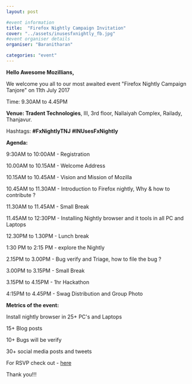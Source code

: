 ```yaml
---
layout: post

#event information
title:  "Firefox Nightly Campaign Invitation"
cover: "../assets/inusesfxnightly_fb.jpg"
#event organiser details
organiser: "Baranitharan"

categories: "event"
---
```

<b>Hello Awesome Mozillians,</b>
   <p>We welcome you all to our most awaited event "Firefox Nightly Campaign Tanjore" on 11th July 2017</p>

<p>Time: 9.30AM to 4.45PM</p>

<p><b>Venue: Tradent Technologies</b>,
       III, 3rd floor, Nallaiyah Complex,
       Railady, Thanjavur.</p>
       
<p>Hashtags: <b>#FxNightlyTNJ</b> <b>#INUsesFxNightly</b></p>

<p><b>Agenda:</b></p> 
<p>9:30AM to 10:00AM - Registration</p>
<p>10.00AM to 10.15AM - Welcome Address</p>
<p>10.15AM to 10.45AM - Vision and Mission of Mozilla</p>
<p>10.45AM to 11.30AM - Introduction to Firefox nightly, Why & how to contribute ?</p>
<p>11.30AM to 11.45AM - Small Break</p>
<p>11.45AM to 12:30PM -  Installing Nightly browser and it tools in all PC and Laptops </p>
<p>12.30PM to 1.30PM - Lunch break</p>
<p>1:30 PM to 2:15 PM - explore the Nightly </p>
<p>2.15PM to 3.00PM - Bug verify and Triage, how to file the bug ?</p>
<p>3.00PM to 3.15PM - Small Break</p>
<p>3.15PM to 4.15PM - 1hr Hackathon</p>
<p>4:15PM to 4.45PM - Swag Distribution and Group Photo</p>

<p><b>Metrics of the event:</b></p>
   <p> Install nightly browser in 25+ PC's and Laptops</p>
   <p> 15+ Blog posts </p>
   <p>10+ Bugs will be verify </p>
   <p> 30+ social media posts and tweets</p>
   
   
   
   
For RSVP check out - [here](https://goo.gl/forms/ipCKnNd7AbjB5QeL2)
    
   <p> Thank you!!!</p>
    
    
